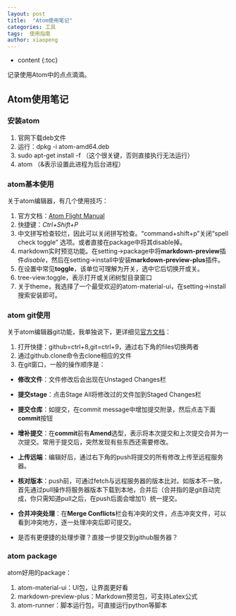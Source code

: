 ```yaml
---
layout: post
title:  "Atom使用笔记"
categories: 工具
tags:  使用指南
author: xiaopeng
---
```


* content
{:toc}

记录使用Atom中的点点滴滴。




## Atom使用笔记

### 安装atom
1. 官网下载deb文件
2. 运行：dpkg -i atom-amd64.deb
3. sudo apt-get install -f （这个很关键，否则直接执行无法运行）
4. atom   （&表示设置此进程为后台进程）
### atom基本使用
关于atom编辑器，有几个使用技巧：
1. 官方文档：[Atom Flight Manual](https://flight-manual.atom.io/)
2. 快捷键：*Ctrl+Shift+P*
3. 中文拼写检查较烂，因此可以关闭拼写检查。“command+shift+p”关闭“spell check toggle” 选项。或者直接在package中将其disable掉。
4. markdown实时预览功能。在setting->package中将**markdown-preview**插件*disable*，然后在setting->install中安装**markdown-preview-plus**插件。
5. 在设置中常见**toggle**，该单位可理解为开关，选中它后切换开或关。
6. tree-view:toggle，表示打开或关闭树型目录窗口
7. 关于theme，我选择了一个最受欢迎的atom-material-ui，在setting->install搜索安装即可。
### atom git使用
关于atom编辑器git功能，我单独说下，更详细见[官方文档](https://flight-manual.atom.io/using-atom/sections/github-package/)：
1. 打开快捷：github=ctrl+8,git=ctrl+9，通过右下角的files切换两者
2. 通过github.clone命令去clone相应的文件
3. 在git窗口，一般的操作顺序是：
  - **修改文件**：文件修改后会出现在Unstaged Changes栏
  - **提交stage**：点击Stage All将修改过的文件加到Staged Changes栏
  - **提交仓库**：如提交，在commit message中增加提交附录，然后点击下面**commit**按钮
  - **增补提交**：在**commit**前有**Amend**选型，表示将本次提交和上次提交合并为一次提交。常用于提交后，突然发现有些东西还需要修改。
  - **上传远端**：编辑好后，通过右下角的push将提交的所有修改上传至远程服务器。
  - **核对版本**：push前，可通过fetch与远程服务器的版本比对。如版本不一致，首先通过pull操作将服务器版本下载到本地，合并后（合并指的是git自动完成，你只需知道pull之后，在push后面会增加1）统一提交。
  - **合并冲突处理**：在**Merge Conflicts**栏会有冲突的文件，点击冲突文件，可以看到冲突地方，逐一处理冲突后即可提交。

  - 是否有更便捷的处理步骤？直接一步提交到github服务器？
### atom package
atom好用的package：
1. atom-material-ui：UI包，让界面更好看
2. markdown-preview-plus：Markdown预览包，可支持Latex公式
3. atom-runner：脚本运行包，可直接运行python等脚本
